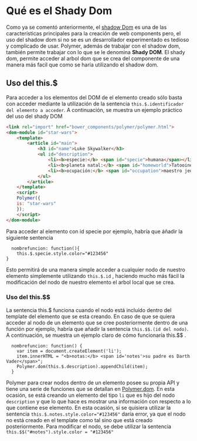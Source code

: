 # Qué es el Shady Dom

Como ya se comentó anteriormente, el [shadow Dom](./shadowDom.md) es una de las características principales para la creación de web components pero, el uso del shadow dom si no se es un desarrollador experimentado es tedioso y complicado de usar. 
Polymer, además de trabajar con el shadow dom, también permite trabajar con lo que se le denomina **Shady DOM**. El shady dom, permite acceder al arbol dom que se crea del componente de una manera más facil que como se haría utilizando el shadow dom.

## Uso del this.$

Para acceder a los elementos del DOM de el elemento creado sólo basta con acceder mediante la utilización de la sentencia `this.$.identificador del elemento a acceder`. A continuación, se muestra un ejemplo práctico del uso del shady DOM

```html
<link rel="import" href="bower_components/polymer/polymer.html">
<dom-module id="star-wars">
	<template>
		<article id="main">
			<h3 id="name">Luke Skywalker</h3>
			<ul id="description">
				<li><b>especie:</b> <span id="specie">humana</span></li>
				<li><b>planeta natal:</b> <span id="homeworld">Tatooine</span></li>
				<li><b>ocupación:</b> <span id="occupation">maestro jedy</span></li>
			</ul>
		</article>
	</template>
	<script>
	Polymer({
	is: "star-wars"
	});
	</script>
</dom-module>
```
Para acceder al elemento con id specie por ejemplo, habría que áñadir la siguiente sentencia

```
  nombrefuncion: function(){
	this.$.specie.style.color="#123456"
}
```


Esto permitirá de una manera simple acceder a cualquier nodo de nuestro elemento simplemente utilizando `this.$.id` , haciendo mucho más fácil la modificación del nodo de nuestro elemento el arbol local que se crea.

### Uso del this.$$

La sentencia this.$ funciona cuando el nodo está incluído dentro del template del elemento que se esta creando. En caso de que se quiera acceder al nodo de un elemento que se cree  posteriormente dentro de una función por ejemplo, habría que añadir la sentencia `this.$$.(id del nodo)`. A continuación, se muestra un ejemplo claro de cómo funcionaría this.$$ .

```
  nombrefuncion: function() {
    var item = document.createElement('li');
    item.innerHTML = "<b>notas:</b> <span id='notes'>su padre es Darth Vader</span>";
    Polymer.dom(this.$.description).appendChild(item);
  }
```

Polymer para crear nodos dentro de un elemento posee su propia API y tiene una serie de funciones que se detallan en [Polymer.dom](./polymerDom.md). En esta ocasión, se está creando un elemento del tipo `li` que es hijo del nodo `description` y que lo que hace es mostrar una información con respecto a lo que contiene ese elemento.
En esta ocasión, si se quisiera utilizar la sentencia  `this.$.notes.style.color="#123456"` daría error, ya que el nodo no está creado en el template como tal sino que está creado posteriormente. Para modificar el nodo, se debe utilizar la sentencia `this.$$("#notes").style.color = "#123456"`



